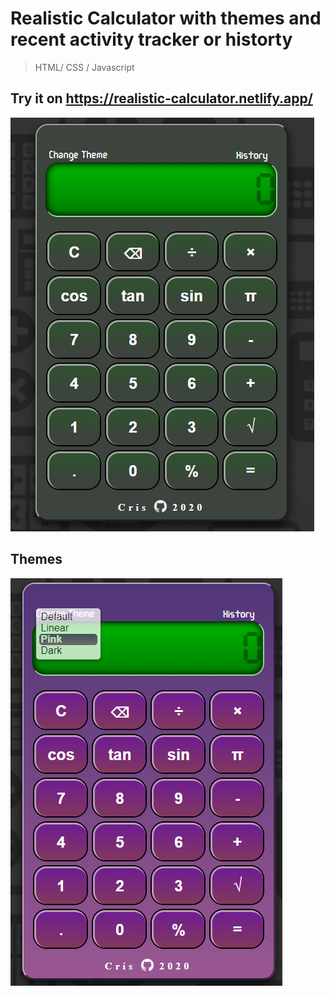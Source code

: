# Realistic Calculator with themes and recent activity tracker or historty

> HTML/ CSS / Javascript

## Try it on https://realistic-calculator.netlify.app/

![Website Sample](images/default_calculator.png)

## Themes

![Website Sample](images/pink_calculator.png)
